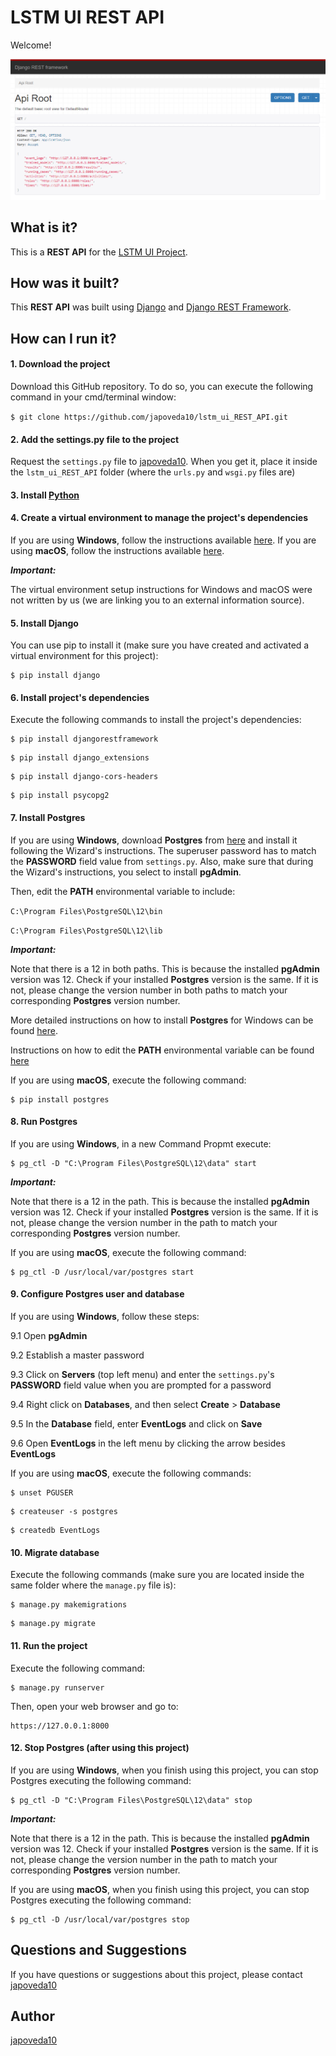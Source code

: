 # LSTM UI REST API

Welcome! 

![Django REST Framework Browsable API](https://raw.githubusercontent.com/japoveda10/lstm_ui_REST_API/master/lstm_ui_REST_API/IMAGE.PNG)

## What is it?

This is a **REST API** for the [LSTM UI Project](https://github.com/japoveda10/lstm_ui_vuejs).

## How was it built?

This **REST API** was built using [Django](https://www.djangoproject.com/) and [Django REST Framework](https://www.django-rest-framework.org/).

## How can I run it?

#### 1. Download the project

Download this GitHub repository. To do so, you can execute the following command in your cmd/terminal window:

   `$ git clone https://github.com/japoveda10/lstm_ui_REST_API.git`

#### 2. Add the settings.py file to the project
   
Request the `settings.py` file to [japoveda10](https://github.com/japoveda10). When you get it, place it inside the     `lstm_ui_REST_API` folder (where the `urls.py` and `wsgi.py` files are)

#### 3. Install [Python](https://www.python.org/downloads/)

#### 4. Create a virtual environment to manage the project's dependencies

If you are using **Windows**, follow the instructions available [here](https://programwithus.com/learn-to-code/Pip-and-virtualenv-on-Windows/). If you are using **macOS**, follow the instructions available [here](https://sourabhbajaj.com/mac-setup/Python/virtualenv.html). 

***Important:***

The virtual environment setup instructions for Windows and macOS were not written by us (we are linking you to an external information source).

#### 5. Install Django

You can use pip to install it (make sure you have created and activated a virtual environment for this project):

   ```
   $ pip install django
   ```

#### 6. Install project's dependencies

Execute the following commands to install the project's dependencies:

   ```
   $ pip install djangorestframework
   ```
   
   ```
   $ pip install django_extensions
   ```
   
   ```
   $ pip install django-cors-headers
   ```
   
   ```
   $ pip install psycopg2
   ```

#### 7. Install Postgres

If you are using **Windows**, download **Postgres** from [here](https://www.postgresql.org/) and install it following the Wizard's instructions. The superuser password has to match the **PASSWORD** field value from `settings.py`. Also, make sure that during the Wizard's instructions, you select to install **pgAdmin**. 

Then, edit the **PATH** environmental variable to include:
   
   `C:\Program Files\PostgreSQL\12\bin`
   
   `C:\Program Files\PostgreSQL\12\lib`
 
***Important:***

Note that there is a 12 in both paths. This is because the installed **pgAdmin** version was 12. Check if your installed **Postgres** version is the same. If it is not, please change the version number in both paths to match your corresponding **Postgres** version number.
 
More detailed instructions on how to install **Postgres** for Windows can be found [here](https://www.postgresqltutorial.com/install-postgresql/).

Instructions on how to edit the **PATH** environmental variable can be found [here](https://sqlbackupandftp.com/blog/setting-windows-path-for-postgres-tools)


If you are using **macOS**, execute the following command:

   ```
   $ pip install postgres
   ```

#### 8. Run Postgres

If you are using **Windows**, in a new Command Propmt execute:
   
   ```
   $ pg_ctl -D "C:\Program Files\PostgreSQL\12\data" start
   ```

***Important:***

Note that there is a 12 in the path. This is because the installed **pgAdmin** version was 12. Check if your installed **Postgres** version is the same. If it is not, please change the version number in the path to match your corresponding **Postgres** version number.


If you are using **macOS**, execute the following command:
   
   ```
   $ pg_ctl -D /usr/local/var/postgres start
   ```
   
#### 9. Configure Postgres user and database

If you are using **Windows**, follow these steps:

   9.1 Open **pgAdmin**
   
   9.2 Establish a master password
   
   9.3 Click on **Servers** (top left menu) and enter the `settings.py`'s **PASSWORD** field value when you are prompted for a password
   
   9.4 Right click on **Databases**, and then select **Create** > **Database**
   
   9.5 In the **Database** field, enter **EventLogs** and click on **Save**
   
   9.6 Open **EventLogs** in the left menu by clicking the arrow besides **EventLogs**

If you are using **macOS**, execute the following commands:

   ```
   $ unset PGUSER
   ```
   
   ```
   $ createuser -s postgres
   ```
   
   ```
   $ createdb EventLogs
   ```

#### 10. Migrate database

Execute the following commands (make sure you are located inside the same folder where the `manage.py` file is):
   
   ```
   $ manage.py makemigrations
   ```
   
   ```
   $ manage.py migrate
   ```

#### 11. Run the project

Execute the following command:

   ```
   $ manage.py runserver
   ```
   
Then, open your web browser and go to:

   ```
   https://127.0.0.1:8000
   ```

#### 12. Stop Postgres (after using this project)

If you are using **Windows**, when you finish using this project, you can stop Postgres executing the following command:

   ```
   $ pg_ctl -D "C:\Program Files\PostgreSQL\12\data" stop
   ```

***Important:***

Note that there is a 12 in the path. This is because the installed **pgAdmin** version was 12. Check if your installed **Postgres** version is the same. If it is not, please change the version number in the path to match your corresponding **Postgres** version number.

If you are using **macOS**, when you finish using this project, you can stop Postgres executing the following command:

   ```
   $ pg_ctl -D /usr/local/var/postgres stop
   ```
   
## Questions and Suggestions

If you have questions or suggestions about this project, please contact [japoveda10](https://github.com/japoveda10)

## Author

[japoveda10](https://github.com/japoveda10)
